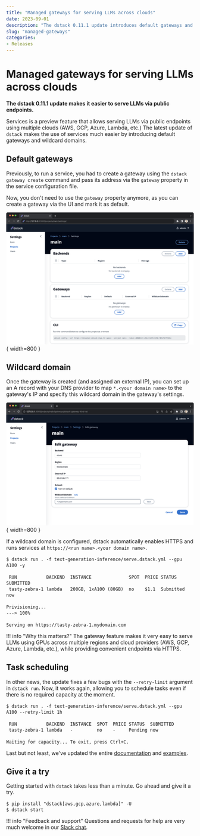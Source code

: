```yaml
---
title: "Managed gateways for serving LLMs across clouds"
date: 2023-09-01
description: "The dstack 0.11.1 update introduces default gateways and wildcard domains to make it easier to serve LLMs via public endpoints."
slug: "managed-gateways"
categories:
- Releases
---
```


# Managed gateways for serving LLMs across clouds

__The dstack 0.11.1 update makes it easier to serve LLMs via public endpoints.__

Services is a preview feature that allows serving LLMs via public endpoints using multiple clouds
(AWS, GCP, Azure, Lambda, etc.) 
The latest update of `dstack` makes the use of services much easier by introducing default gateways and wildcard domains.

<!-- more -->

## Default gateways

Previously, to run a service, you had to create a gateway using the `dstack gateway create` command and pass its address via the `gateway` property in the service configuration file.

Now, you don't need to use the `gateway` property anymore, as you can create a gateway via the UI and mark it as default.

![](../../assets/images/dstack-hub-view-project-empty.png){ width=800 }

## Wildcard domain

Once the gateway is created (and assigned an external IP), you can set up an A record with your DNS provider to map `*.<your domain name>` to the gateway's IP and specify this wildcard domain in the gateway's settings.

![](../../assets/images/dstack-hub-edit-gateway.png){ width=800 }

If a wildcard domain is configured, dstack automatically enables HTTPS and runs services at `https://<run name>.<your domain name>`.

<div class="termy">

```shell
$ dstack run . -f text-generation-inference/serve.dstack.yml --gpu A100 -y

 RUN           BACKEND  INSTANCE              SPOT  PRICE STATUS    SUBMITTED
 tasty-zebra-1 lambda   200GB, 1xA100 (80GB)  no    $1.1  Submitted now
 
Privisioning...
---> 100%

Serving on https://tasty-zebra-1.mydomain.com
```

</div>


!!! info "Why this matters?"
    The gateway feature makes it very easy to serve LLMs using GPUs across multiple regions and cloud providers (AWS, GCP,
    Azure, Lambda, etc.), while providing convenient endpoints via HTTPS.

## Task scheduling

In other news, the update fixes a few bugs with the `--retry-limit` argument in `dstack run`. Now, it works again,
allowing you to schedule tasks even if there is no required capacity at the moment.

<div class="termy">

```shell
$ dstack run . -f text-generation-inference/serve.dstack.yml --gpu A100 --retry-limit 1h

 RUN           BACKEND  INSTANCE  SPOT  PRICE STATUS  SUBMITTED
 tasty-zebra-1 lambda   -         no    -     Pending now
 
Waiting for capacity... To exit, press Ctrl+C.
```

</div>

Last but not least, we've updated the entire [documentation](https://dstack.ai/docs/) and [examples](https://dstack.ai/examples/).

## Give it a try

Getting started with `dstack` takes less than a minute. Go ahead and give it a try.

<div class="termy">

```shell
$ pip install "dstack[aws,gcp,azure,lambda]" -U
$ dstack start
```
</div>

!!! info "Feedback and support"
    Questions and requests for help are very much welcome in our 
    [Slack chat](https://join.slack.com/t/dstackai/shared_invite/zt-xdnsytie-D4qU9BvJP8vkbkHXdi6clQ).